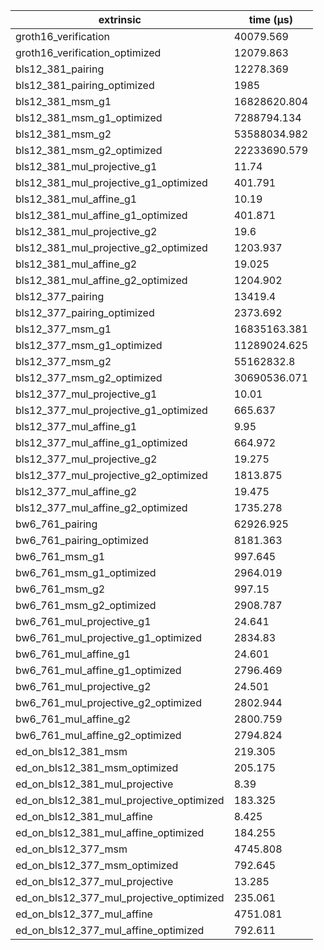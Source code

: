 | extrinsic                                | time (µs)    |
| ---------------------------------------- | ------------ |
| groth16_verification                     | 40079.569    |
| groth16_verification_optimized           | 12079.863    |
| bls12_381_pairing                        | 12278.369    |
| bls12_381_pairing_optimized              | 1985         |
| bls12_381_msm_g1                         | 16828620.804 |
| bls12_381_msm_g1_optimized               | 7288794.134  |
| bls12_381_msm_g2                         | 53588034.982 |
| bls12_381_msm_g2_optimized               | 22233690.579 |
| bls12_381_mul_projective_g1              | 11.74        |
| bls12_381_mul_projective_g1_optimized    | 401.791      |
| bls12_381_mul_affine_g1                  | 10.19        |
| bls12_381_mul_affine_g1_optimized        | 401.871      |
| bls12_381_mul_projective_g2              | 19.6         |
| bls12_381_mul_projective_g2_optimized    | 1203.937     |
| bls12_381_mul_affine_g2                  | 19.025       |
| bls12_381_mul_affine_g2_optimized        | 1204.902     |
| bls12_377_pairing                        | 13419.4      |
| bls12_377_pairing_optimized              | 2373.692     |
| bls12_377_msm_g1                         | 16835163.381 |
| bls12_377_msm_g1_optimized               | 11289024.625 |
| bls12_377_msm_g2                         | 55162832.8   |
| bls12_377_msm_g2_optimized               | 30690536.071 |
| bls12_377_mul_projective_g1              | 10.01        |
| bls12_377_mul_projective_g1_optimized    | 665.637      |
| bls12_377_mul_affine_g1                  | 9.95         |
| bls12_377_mul_affine_g1_optimized        | 664.972      |
| bls12_377_mul_projective_g2              | 19.275       |
| bls12_377_mul_projective_g2_optimized    | 1813.875     |
| bls12_377_mul_affine_g2                  | 19.475       |
| bls12_377_mul_affine_g2_optimized        | 1735.278     |
| bw6_761_pairing                          | 62926.925    |
| bw6_761_pairing_optimized                | 8181.363     |
| bw6_761_msm_g1                           | 997.645      |
| bw6_761_msm_g1_optimized                 | 2964.019     |
| bw6_761_msm_g2                           | 997.15       |
| bw6_761_msm_g2_optimized                 | 2908.787     |
| bw6_761_mul_projective_g1                | 24.641       |
| bw6_761_mul_projective_g1_optimized      | 2834.83      |
| bw6_761_mul_affine_g1                    | 24.601       |
| bw6_761_mul_affine_g1_optimized          | 2796.469     |
| bw6_761_mul_projective_g2                | 24.501       |
| bw6_761_mul_projective_g2_optimized      | 2802.944     |
| bw6_761_mul_affine_g2                    | 2800.759     |
| bw6_761_mul_affine_g2_optimized          | 2794.824     |
| ed_on_bls12_381_msm                      | 219.305      |
| ed_on_bls12_381_msm_optimized            | 205.175      |
| ed_on_bls12_381_mul_projective           | 8.39         |
| ed_on_bls12_381_mul_projective_optimized | 183.325      |
| ed_on_bls12_381_mul_affine               | 8.425        |
| ed_on_bls12_381_mul_affine_optimized     | 184.255      |
| ed_on_bls12_377_msm                      | 4745.808     |
| ed_on_bls12_377_msm_optimized            | 792.645      |
| ed_on_bls12_377_mul_projective           | 13.285       |
| ed_on_bls12_377_mul_projective_optimized | 235.061      |
| ed_on_bls12_377_mul_affine               | 4751.081     |
| ed_on_bls12_377_mul_affine_optimized     | 792.611      |

